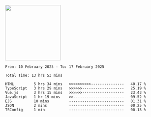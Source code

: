 <img height="180em" src="https://github-readme-stats-eight-theta.vercel.app/api?username=bkundev&show_icons=true&theme=radical&include_all_commits=true&count_private=true"/>
<!--START_SECTION:waka-->

```all_time
From: 10 February 2025 - To: 17 February 2025

Total Time: 13 hrs 53 mins

HTML         5 hrs 34 mins   >>>>>>>>>>---------------   40.17 %
TypeScript   3 hrs 29 mins   >>>>>>-------------------   25.19 %
Vue.js       3 hrs 15 mins   >>>>>>-------------------   23.43 %
JavaScript   1 hr 19 mins    >>-----------------------   09.52 %
EJS          10 mins         -------------------------   01.31 %
JSON         2 mins          -------------------------   00.25 %
TSConfig     1 min           -------------------------   00.13 %
```

<!--END_SECTION:waka-->